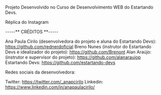 Projeto Desenvolvido no Curso de Desenvolvimento WEB do Estartando Devs.

Réplica do Instagram

-----** CRÉDITOS **-----

Ana Paula Cirilo (desenvolvedora do projeto e aluna do Estartando Devs): https://github.com/rednerdoficial
Breno Nunes (instrutor do Estartando Devs e idealizador do projeto):  https://github.com/Brenont
Alan Araújo: (instrutor e supervisor do projeto): https://github.com/alanaraujop
Estartando Devs: https://github.com/estartando-devs

Redes sociais da desenvolvedora:

Twitter: https://twitter.com/_anapcirilo
Linkedin: https://www.linkedin.com/in/anapaulacirilo/
